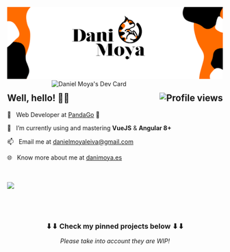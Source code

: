 <!--
**dmoyadev/dmoyadev** is a ✨ _special_ ✨ repository because its `README.md` (this file) appears on your GitHub profile.
-->

<img src="/img/header-logo.svg">

<a href="https://app.daily.dev/Lyrylynx">
	<img src="https://api.daily.dev/devcards/21b68b89c74045798f3921152d02acb1.png?r=gy1" width="400" alt="Daniel Moya's Dev Card" align="right"/>
</a>

<h2>
	Well, hello! 👋🏻 <img align="right" src="https://gpvc.arturio.dev/dmoyadev" alt="Profile views">
</h2>

💼&nbsp;&nbsp;&nbsp;Web Developer at <a href="https://pandago.eco/">PandaGo</a>&nbsp;🐼

🌱&nbsp;&nbsp;&nbsp;I’m currently using and mastering **VueJS** & **Angular 8+**

📫&nbsp;&nbsp;&nbsp;Email me at danielmoyaleiva@gmail.com

🌐&nbsp;&nbsp;&nbsp;Know more about me at <a href="https://danimoya.es" target="_blank">danimoya.es</a>

<br>
<br>

<img src="https://github-readme-stats.vercel.app/api?username=dmoyadev&show_icons=true&&count_private=true&include_all_commits=true&custom_title=My%20stats%20around%20here&title_color=FF6C00&text_color=000000&icon_color=FF6C00&locale=">

<br>
<br>
<br>
<br>

<h3 align="center">
	⬇⬇ Check my pinned projects below ⬇⬇
</h3>
<p align="center">
	<i>Please take into account they are WIP!<i>
</p>
